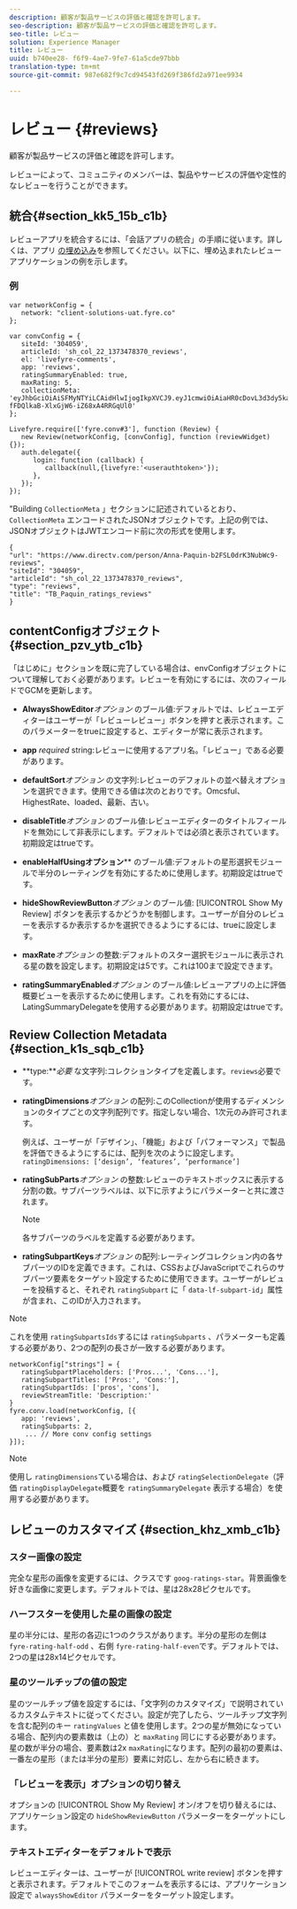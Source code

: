```yaml
---
description: 顧客が製品サービスの評価と確認を許可します。
seo-description: 顧客が製品サービスの評価と確認を許可します。
seo-title: レビュー
solution: Experience Manager
title: レビュー
uuid: b740ee28- f6f9-4ae7-9fe7-61a5cde97bbb
translation-type: tm+mt
source-git-commit: 987e682f9c7cd94543fd269f386fd2a971ee9934

---
```



# レビュー {#reviews}

顧客が製品サービスの評価と確認を許可します。

レビューによって、コミュニティのメンバーは、製品やサービスの評価や定性的なレビューを行うことができます。

## 統合{#section_kk5_15b_c1b}

レビューアプリを統合するには、「会話アプリの統合」の手順に従います。詳しくは、アプリ [の埋め込み](/help/implementation/c-livefyre-identity-comp/t-using-studio-to-connect-your-social-apps-to-your-livefyre-implementation.md)を参照してください。以下に、埋め込まれたレビューアプリケーションの例を示します。

### 例

```
var networkConfig = { 
   network: "client-solutions-uat.fyre.co" 
}; 
  
var convConfig = { 
   siteId: '304059', 
   articleId: 'sh_col_22_1373478370_reviews', 
   el: 'livefyre-comments', 
   app: 'reviews', 
   ratingSummaryEnabled: true, 
   maxRating: 5, 
   collectionMeta: 'eyJhbGciOiAiSFMyNTYiLCAidHlwIjogIkpXVCJ9.eyJ1cmwiOiAiaHR0cDovL3d3dy5kaXJlY3R2LmNvbS9wZXJzb24vQW5uYS1QYXF1aW4tYjJGU0wwZHJLM051YldjOS1yZXZpZXdzIiwgInNpdGVJZCI6ICIzMDQwNTkiLCAiYXJ0aWNsZUlkIjogInNoX2NvbF8yMl8xMzczNDc4MzcwX3Jldmlld3MiLCAidHlwZSI6ICJyZXZpZXdzIiwgInRpdGxlIjogIlRCX1BhcXVpbl9yYXRpbmdzX3Jldmlld3MifQ.hes3KMwygCG-fFDQlkaB-XlxGjW6-iZ68xA4RRGqUl0' 
}; 
  
Livefyre.require(['fyre.conv#3'], function (Review) { 
   new Review(networkConfig, [convConfig], function (reviewWidget) {}); 
   auth.delegate({ 
      login: function (callback) { 
         callback(null,{livefyre:'<userauthtoken>'}); 
      }, 
   }); 
});
```

"Building `CollectionMeta` 」セクションに記述されているとおり、 `CollectionMeta` エンコードされたJSONオブジェクトです。上記の例では、JSONオブジェクトはJWTエンコード前に次の形式を使用します。

```
{ 
"url": "https://www.directv.com/person/Anna-Paquin-b2FSL0drK3NubWc9-reviews",  
"siteId": "304059",  
"articleId": "sh_col_22_1373478370_reviews",  
"type": "reviews",  
"title": "TB_Paquin_ratings_reviews" 
}
```

## contentConfigオブジェクト {#section_pzv_ytb_c1b}

「はじめに」セクションを既に完了している場合は、envConfigオブジェクトについて理解しておく必要があります。レビューを有効にするには、次のフィールドでGCMを更新します。

* **AlwaysShowEditor***オプション* のブール値:デフォルトでは、レビューエディターはユーザーが「レビューレビュー」ボタンを押すと表示されます。このパラメーターをtrueに設定すると、エディターが常に表示されます。

* **app** *required* string:レビューに使用するアプリ名。「レビュー」である必要があります。

* **defaultSort***オプション* の文字列:レビューのデフォルトの並べ替えオプションを選択できます。使用できる値は次のとおりです。Omcsful、HighestRate、loaded、最新、古い。

* **disableTitle***オプション* のブール値:レビューエディターのタイトルフィールドを無効にして非表示にします。デフォルトでは必須と表示されています。初期設定はtrueです。

* **enableHalfUsingオプション**** のブール値:デフォルトの星形選択モジュールで半分のレーティングを有効にするために使用します。初期設定はtrueです。

* **hideShowReviewButton***オプション* のブール値: [!UICONTROL Show My Review] ボタンを表示するかどうかを制御します。ユーザーが自分のレビューを表示するか表示するかを選択できるようにするには、trueに設定します。

* **maxRate***オプション* の整数:デフォルトのスター選択モジュールに表示される星の数を設定します。初期設定は5です。これは100まで設定できます。

* **ratingSummaryEnabled***オプション* のブール値:レビューアプリの上に評価概要ビューを表示するために使用します。これを有効にするには、LatingSummaryDelegateを使用する必要があります。初期設定はtrueです。

## Review Collection Metadata {#section_k1s_sqb_c1b}

* **type:***必要* な文字列:コレクションタイプを定義します。`reviews`必要です。

* **ratingDimensions***オプション* の配列:このCollectionが使用するディメンションのタイプごとの文字列配列です。指定しない場合、1次元のみ許可されます。

   例えば、ユーザーが「デザイン」、「機能」および「パフォーマンス」で製品を評価できるようにするには、配列を次のように設定します。 `ratingDimensions: [‘design’, ‘features’, ‘performance’]`

* **ratingSubParts***オプション* の整数:レビューのテキストボックスに表示する分割の数。サブパーツラベルは、以下に示すようにパラメーターと共に渡されます。

   >[!NOTE]
   >各サブパーツのラベルを定義する必要があります。

* **ratingSubpartKeys***オプション* の配列:レーティングコレクション内の各サブパーツのIDを定義できます。これは、CSSおよびJavaScriptでこれらのサブパーツ要素をターゲット設定するために使用できます。ユーザーがレビューを投稿すると、それぞれ `ratingSubpart` に「 `data-lf-subpart-id`」属性が含まれ、このIDが入力されます。

>[!NOTE]
>
>これを使用 `ratingSubpartsIds`するには `ratingSubparts` 、パラメーターも定義する必要があり、2つの配列の長さが一致する必要があります。

```
networkConfig["strings"] = { 
   ratingSubpartPlaceholders: ['Pros...', 'Cons...'], 
   ratingSubpartTitles: ['Pros:', 'Cons:'], 
   ratingSubpartIds: ['pros', 'cons'], 
   reviewStreamTitle: 'Description:' 
} 
fyre.conv.load(networkConfig, [{ 
   app: 'reviews', 
   ratingSubparts: 2, 
    ... // More conv config settings 
}]);
```

>[!NOTE]
>
>使用し `ratingDimensions`ている場合は、および `ratingSelectionDelegate`（評価 `ratingDisplayDelegate`概要を `ratingSummaryDelegate` 表示する場合）を使用する必要があります。

## レビューのカスタマイズ {#section_khz_xmb_c1b}

### スター画像の設定

完全な星形の画像を変更するには、クラスです `goog-ratings-star`。背景画像を好きな画像に変更します。デフォルトでは、星は28x28ピクセルです。

### ハーフスターを使用した星の画像の設定

星の半分には、星形の各辺に1つのクラスがあります。半分の星形の左側は `fyre-rating-half-odd` 、右側 `fyre-rating-half-even`です。デフォルトでは、2つの星は28x14ピクセルです。

### 星のツールチップの値の設定

星のツールチップ値を設定するには、「文字列のカスタマイズ」で説明されているカスタムテキストに従ってください。設定が完了したら、ツールチップ文字列を含む配列のキー `ratingValues` と値を使用します。2つの星が無効になっている場合、配列内の要素数は（上の）と `maxRating` 同じにする必要があります。星の数が半分の場合、要素数は2x `maxRating`になります。配列の最初の要素は、一番左の星形（または半分の星形）要素に対応し、左から右に続きます。

### 「レビューを表示」オプションの切り替え

オプションの [!UICONTROL Show My Review] オン/オフを切り替えるには、アプリケーション設定の `hideShowReviewButton` パラメーターをターゲットにします。

### テキストエディターをデフォルトで表示

レビューエディターは、ユーザーが [!UICONTROL write review] ボタンを押すと表示されます。デフォルトでこのフォームを表示するには、アプリケーション設定で `alwaysShowEditor` パラメーターをターゲット設定します。
